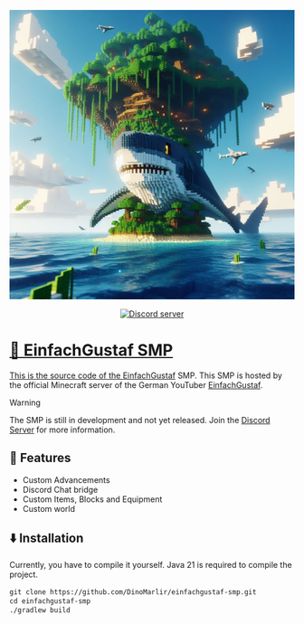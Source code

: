 <p align="center">
  <img src="https://raw.githubusercontent.com/DinoMarlir/einfachgustaf-smp/main/.github/img/einfachgustaf-logo.png", height=512, width=512 />
</p>
<p align="center">
  <a href="https://discord.gg/qCZw9UeV7h"><img src="https://img.shields.io/discord/1065307087724363796?color=5865F2&logo=discord&logoColor=white" alt="Discord server" />
</p>

# 🦈 EinfachGustaf SMP

This is the source code of the [EinfachGustaf](https://youtube.com/EinfachGustaf) SMP. This SMP is hosted by the official Minecraft server of the German YouTuber [EinfachGustaf](https://youtube.com/EinfachGustaf).

> [!WARNING]
> The SMP is still in development and not yet released. Join the  [Discord Server](https://discord.gg/qCZw9UeV7h) for more information.

## 🍏 Features
- Custom Advancements
- Discord Chat bridge
- Custom Items, Blocks and Equipment
- Custom world

## ⬇️ Installation
Currently, you have to compile it yourself. Java 21 is required to compile the project.

```shell
git clone https://github.com/DinoMarlir/einfachgustaf-smp.git
cd einfachgustaf-smp
./gradlew build
```
